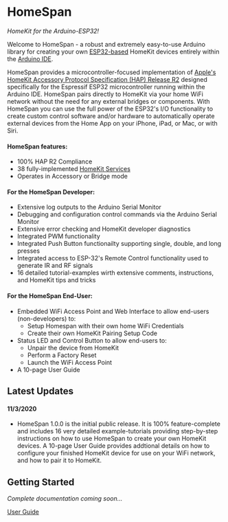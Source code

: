 # HomeSpan
*HomeKit for the Arduino-ESP32!*

Welcome to HomeSpan - a robust and extremely easy-to-use Arduino library for creating your own [ESP32-based](https://www.espressif.com/en/products/modules/esp32) HomeKit devices entirely within the [Arduino IDE](http://www.arduino.cc).

HomeSpan provides a microcontroller-focused implementation of [Apple's HomeKit Accessory Protocol Specification (HAP) Release R2](https://developer.apple.com/support/homekit-accessory-protocol/) designed specifically for the Espressif ESP32 microcontroller running within the Arduino IDE.  HomeSpan pairs directly to HomeKit via your home WiFi network without the need for any external bridges or components.  With HomeSpan you can use the full power of the ESP32's I/O functionality to create custom control software and/or hardware to automatically operate external devices from the Home App on your iPhone, iPad, or Mac, or with Siri.

#### HomeSpan features:

* 100% HAP R2 Compliance
* 38 fully-implemented [HomeKit Services](docs/ServiceList.md)
* Operates in Accessory or Bridge mode

#### For the HomeSpan Developer:

* Extensive log outputs to the Arduino Serial Monitor
* Debugging and configuration control commands via the Arduino Serial Monitor
* Extensive error checking and HomeKit developer diagnostics
* Integrated PWM functionality
* Integrated Push Button functionailty supporting single, double, and long presses 
* Integrated access to ESP-32's Remote Control functionality used to generate IR and RF signals
* 16 detailed tutorial-examples wirth extensive comments, instructions, and HomeKit tips and tricks

#### For the HomeSpan End-User:

* Embedded WiFi Access Point and Web Interface to allow end-users (non-developers) to:
  * Setup Homespan with their own home WiFi Credentials
  * Create their own HomeKit Pairing Setup Code
* Status LED and Control Button to allow end-users to:
  * Unpair the device from HomeKit
  * Perform a Factory Reset
  * Launch the WiFi Access Point
* A 10-page User Guide

## Latest Updates ##

#### 11/3/2020

* HomeSpan 1.0.0 is the initial public release. It is 100% feature-complete and includes 16 very detailed example-tutorials providing step-by-step instructions on how to use HomeSpan to create your own HomeKit devices. A 10-page User Guide provides addtional details on how to configure your finished HomeKit device for use on your WiFi network, and how to pair it to HomeKit.

## Getting Started ##

_Complete documentation coming soon..._

[User Guide](docs/UserGuide.md)

